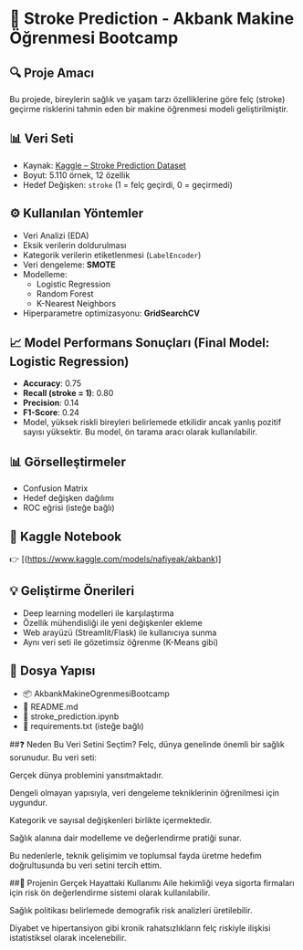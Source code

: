 # 🧠 Stroke Prediction - Akbank Makine Öğrenmesi Bootcamp

## 🔍 Proje Amacı
Bu projede, bireylerin sağlık ve yaşam tarzı özelliklerine göre felç (stroke) geçirme risklerini tahmin eden bir makine öğrenmesi modeli geliştirilmiştir.

## 📊 Veri Seti
- Kaynak: [Kaggle – Stroke Prediction Dataset](https://www.kaggle.com/datasets/fedesoriano/stroke-prediction-dataset)
- Boyut: 5.110 örnek, 12 özellik
- Hedef Değişken: `stroke` (1 = felç geçirdi, 0 = geçirmedi)

## ⚙️ Kullanılan Yöntemler
- Veri Analizi (EDA)
- Eksik verilerin doldurulması
- Kategorik verilerin etiketlenmesi (`LabelEncoder`)
- Veri dengeleme: **SMOTE**
- Modelleme:
  - Logistic Regression
  - Random Forest
  - K-Nearest Neighbors
- Hiperparametre optimizasyonu: **GridSearchCV**

## 📈 Model Performans Sonuçları (Final Model: Logistic Regression)
- **Accuracy**: 0.75
- **Recall (stroke = 1)**: 0.80
- **Precision**: 0.14
- **F1-Score**: 0.24
- Model, yüksek riskli bireyleri belirlemede etkilidir ancak yanlış pozitif sayısı yüksektir. Bu model, ön tarama aracı olarak kullanılabilir.

## 📊 Görselleştirmeler
- Confusion Matrix
- Hedef değişken dağılımı
- ROC eğrisi (isteğe bağlı)

## 🔗 Kaggle Notebook
👉 [(https://www.kaggle.com/models/nafiyeak/akbank)]

## 💡 Geliştirme Önerileri
- Deep learning modelleri ile karşılaştırma
- Özellik mühendisliği ile yeni değişkenler ekleme
- Web arayüzü (Streamlit/Flask) ile kullanıcıya sunma
- Aynı veri seti ile gözetimsiz öğrenme (K-Means gibi)

## 📁 Dosya Yapısı
- 📦 AkbankMakineOgrenmesiBootcamp
- 📄 README.md
- 📄 stroke_prediction.ipynb
- 📄 requirements.txt (isteğe bağlı)

##❓ Neden Bu Veri Setini Seçtim?
Felç, dünya genelinde önemli bir sağlık sorunudur. Bu veri seti:

Gerçek dünya problemini yansıtmaktadır.

Dengeli olmayan yapısıyla, veri dengeleme tekniklerinin öğrenilmesi için uygundur.

Kategorik ve sayısal değişkenleri birlikte içermektedir.

Sağlık alanına dair modelleme ve değerlendirme pratiği sunar.

Bu nedenlerle, teknik gelişimim ve toplumsal fayda üretme hedefim doğrultusunda bu veri setini tercih ettim.

##🚀 Projenin Gerçek Hayattaki Kullanımı
Aile hekimliği veya sigorta firmaları için risk ön değerlendirme sistemi olarak kullanılabilir.

Sağlık politikası belirlemede demografik risk analizleri üretilebilir.

Diyabet ve hipertansiyon gibi kronik rahatsızlıkların felç riskiyle ilişkisi istatistiksel olarak incelenebilir.
 
